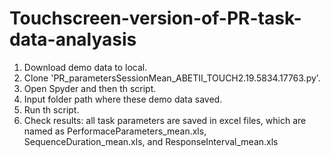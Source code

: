 # Touchscreen-version-of-PR-task-data-analyasis

1. Download demo data to local.
2. Clone 'PR_parametersSessionMean_ABETII_TOUCH2.19.5834.17763.py'.
3. Open Spyder and then th script.
4. Input folder path where these demo data saved. 
5. Run th script. 
6. Check results: all task parameters are saved in excel files, which are named as PerformaceParameters_mean.xls, SequenceDuration_mean.xls, and ResponseInterval_mean.xls 
